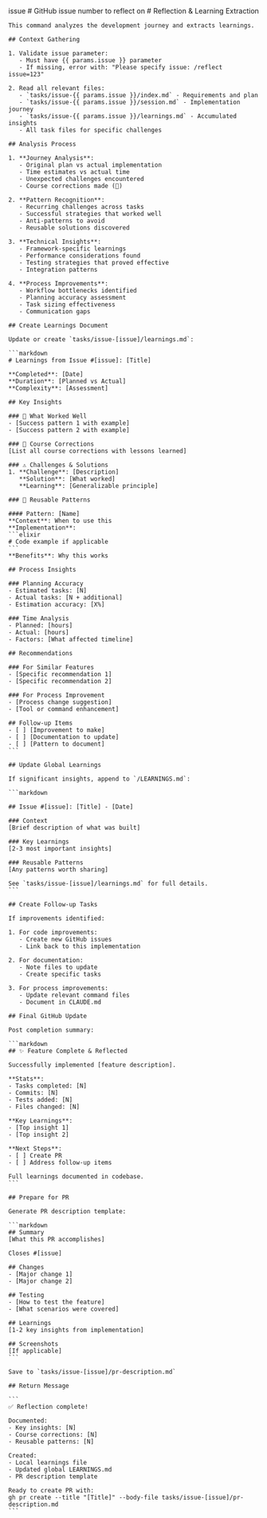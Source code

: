 <prompt>
  <params>
    issue # GitHub issue number to reflect on
  </params>

  <instructions>
    # Reflection & Learning Extraction

    This command analyzes the development journey and extracts learnings.

    ## Context Gathering

    1. Validate issue parameter:
       - Must have {{ params.issue }} parameter
       - If missing, error with: "Please specify issue: /reflect issue=123"

    2. Read all relevant files:
       - `tasks/issue-{{ params.issue }}/index.md` - Requirements and plan
       - `tasks/issue-{{ params.issue }}/session.md` - Implementation journey
       - `tasks/issue-{{ params.issue }}/learnings.md` - Accumulated insights
       - All task files for specific challenges

    ## Analysis Process

    1. **Journey Analysis**:
       - Original plan vs actual implementation
       - Time estimates vs actual time
       - Unexpected challenges encountered
       - Course corrections made (🔄)

    2. **Pattern Recognition**:
       - Recurring challenges across tasks
       - Successful strategies that worked well
       - Anti-patterns to avoid
       - Reusable solutions discovered

    3. **Technical Insights**:
       - Framework-specific learnings
       - Performance considerations found
       - Testing strategies that proved effective
       - Integration patterns

    4. **Process Improvements**:
       - Workflow bottlenecks identified
       - Planning accuracy assessment
       - Task sizing effectiveness
       - Communication gaps

    ## Create Learnings Document

    Update or create `tasks/issue-[issue]/learnings.md`:

    ```markdown
    # Learnings from Issue #[issue]: [Title]

    **Completed**: [Date]
    **Duration**: [Planned vs Actual]
    **Complexity**: [Assessment]

    ## Key Insights

    ### 🎯 What Worked Well
    - [Success pattern 1 with example]
    - [Success pattern 2 with example]

    ### 🔄 Course Corrections
    [List all course corrections with lessons learned]

    ### ⚠️ Challenges & Solutions
    1. **Challenge**: [Description]
       **Solution**: [What worked]
       **Learning**: [Generalizable principle]

    ### 🚀 Reusable Patterns

    #### Pattern: [Name]
    **Context**: When to use this
    **Implementation**:
    ```elixir
    # Code example if applicable
    ```
    **Benefits**: Why this works

    ## Process Insights

    ### Planning Accuracy
    - Estimated tasks: [N]
    - Actual tasks: [N + additional]
    - Estimation accuracy: [X%]

    ### Time Analysis
    - Planned: [hours]
    - Actual: [hours]
    - Factors: [What affected timeline]

    ## Recommendations

    ### For Similar Features
    - [Specific recommendation 1]
    - [Specific recommendation 2]

    ### For Process Improvement
    - [Process change suggestion]
    - [Tool or command enhancement]

    ## Follow-up Items
    - [ ] [Improvement to make]
    - [ ] [Documentation to update]
    - [ ] [Pattern to document]
    ```

    ## Update Global Learnings

    If significant insights, append to `/LEARNINGS.md`:

    ```markdown

    ## Issue #[issue]: [Title] - [Date]

    ### Context
    [Brief description of what was built]

    ### Key Learnings
    [2-3 most important insights]

    ### Reusable Patterns
    [Any patterns worth sharing]

    See `tasks/issue-[issue]/learnings.md` for full details.
    ```

    ## Create Follow-up Tasks

    If improvements identified:

    1. For code improvements:
       - Create new GitHub issues
       - Link back to this implementation

    2. For documentation:
       - Note files to update
       - Create specific tasks

    3. For process improvements:
       - Update relevant command files
       - Document in CLAUDE.md

    ## Final GitHub Update

    Post completion summary:

    ```markdown
    ## ✨ Feature Complete & Reflected

    Successfully implemented [feature description].

    **Stats**:
    - Tasks completed: [N]
    - Commits: [N]
    - Tests added: [N]
    - Files changed: [N]

    **Key Learnings**:
    - [Top insight 1]
    - [Top insight 2]

    **Next Steps**:
    - [ ] Create PR
    - [ ] Address follow-up items

    Full learnings documented in codebase.
    ```

    ## Prepare for PR

    Generate PR description template:

    ```markdown
    ## Summary
    [What this PR accomplishes]

    Closes #[issue]

    ## Changes
    - [Major change 1]
    - [Major change 2]

    ## Testing
    - [How to test the feature]
    - [What scenarios were covered]

    ## Learnings
    [1-2 key insights from implementation]

    ## Screenshots
    [If applicable]
    ```

    Save to `tasks/issue-[issue]/pr-description.md`

    ## Return Message

    ```
    ✅ Reflection complete!

    Documented:
    - Key insights: [N]
    - Course corrections: [N]
    - Reusable patterns: [N]

    Created:
    - Local learnings file
    - Updated global LEARNINGS.md
    - PR description template

    Ready to create PR with:
    gh pr create --title "[Title]" --body-file tasks/issue-[issue]/pr-description.md
    ```
  </instructions>
</prompt>